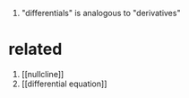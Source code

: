 1. "differentials" is analogous to "derivatives"

# related
1. [[nullcline]]
2. [[differential equation]]